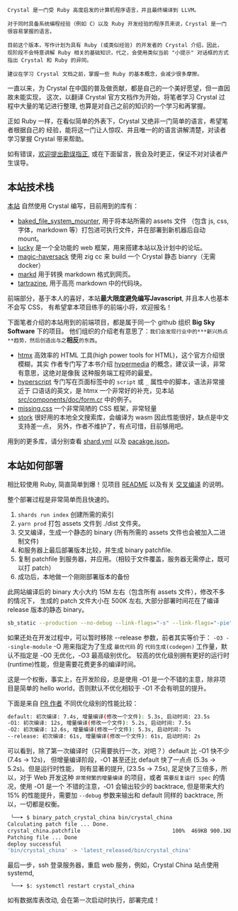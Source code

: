 ```
Crystal 是一门受 Ruby 高度启发的计算机程序语言，并且最终编译到 LLVM。

对于同时具备系统编程经验（例如 C）以及 Ruby 开发经验的程序员来说，Crystal 是一门
很容易掌握的语言。
```

```
目前这个版本，写作计划为具有 Ruby (或类似经验) 的开发者的 Crystal 介绍，因此，
现阶段不会特意讲解 Ruby 相关的基础知识，代之，会使用类似当前 "小提示" 对话框的方式
指出 Crystal 和 Ruby 的异同。

建议在学习 Crystal 文档之前，掌握一些 Ruby 的基本概念，会减少很多摩擦。
```

一直以来，为 Crystal 在中国的普及做贡献，都是自己的一个美好愿望，但一直因故未能实现，
这次，以翻译 Crystal 官方文档作为开始，将笔者学习 Crystal 过程中大量的笔记进行整理,
也算是对自己之前的知识的一个学习和再掌握。

正如 Ruby 一样，在看似简单的外表下，Crystal 又绝非一门简单的语言，希望笔者根据自己的
经验，能将这一门让人惊叹、并且唯一的的语言讲解清楚，对读者学习掌握 Crystal 带来帮助。

如有错误，[欢迎提出勘误指正](https://github.com/crystal-china/website/issues), 或在下面留言，我会及时更正，保证不对对读者产生误导。

## 本站技术栈

[本站](https://github.com/crystal-china/website) 自然使用 Crystal 编写，目前用到的库有：

- [baked_file_system_mounter](https://github.com/crystal-china/baked_file_system_mounter), 用于将本站所需的 assets 文件
 （包含 js, css, 字体，markdown 等）打包进可执行文件，并在部署到新机器后自动 mount。
- [lucky](https://github.com/luckyframework/lucky) 是一个全功能的 web 框架，用来搭建本站以及计划中的论坛。
- [magic-haversack](https://github.com/crystal-china/magic-haversack) 使用 zig cc 来 build 一个 Crystal 静态 bianry（无需 docker）
- [markd](https://github.com/icyleaf/markd) 用于转换 markdown 格式到网页。
- [tartrazine](https://github.com/ralsina/tartrazine), 用于高亮 markdown 中的代码块。

前端部分，基于本人的喜好，本站**最大限度避免编写Javascript**, 并且本人也基本不会写 CSS，
有希望拿本项目练手的前端小将，欢迎报名！

下面笔者介绍的本站用到的前端项目，都是属于同一个 github 组织 **Big Sky Software** 下的项目。
他们组织的介绍老有意思了：`我们会发现行业中的***新兴热点**趋势，然后创造出与之`**相反**`的东西`。

- [htmx](https://htmx.org/) 高效率的 HTML 工具(high power tools for HTML)，这个官方介绍很模糊，其实
  作者专门写了本书介绍 [hypermedia](https://hypermedia.systems/) 的概念，建议读一读，非常有意思，这绝对是像我
  这种服务端工程师的最爱。
- [hyperscript](https://github.com/bigskysoftware/_hyperscript) 专门写在页面标签中的 `script` 或 `_` 属性中的脚本，语法非常接近于
  口语话的英文，是 htmx 一个非常好的补充，见本站 [src/components/doc/form.cr](https://github.com/crystal-china/website/blob/master/src/components/doc/form.cr) 中的例子。
- [missing.css](https://missing.style/) 一个非常简陋的 CSS 框架，非常轻量
- [stork](https://github.com/jameslittle230/stork) 很好用的本地全文搜索库，会编译为 wasm 因此性能很好，缺点是中文支持差一点，
  另外，作者不维护了，有点可惜，目前够用吧。

用到的更多库，请分别查看 [shard.yml](https://github.com/crystal-china/website/blob/master/shard.yml)  以及 [pacakge.json](https://github.com/crystal-china/website/blob/master/package.json)。

## 本站如何部署

相比较使用 Ruby, 简直简单到爆！见项目 [README](https://github.com/crystal-china/website/blob/master/README.md) 以及有关 [交叉编译](https://crystal-china.org/docs/cross_compile) 的说明。

整个部署过程是非常简单而且快速的。

1. `shards run index` 创建所需的索引
2. `yarn prod` 打包 assets 文件到 ./dist 文件夹。
3. 交叉编译，生成一个静态的 binary (所有所需的 assets 文件也会被加入二进制文件)
4. 和服务器上最后部署版本比较，并生成 binary patchfile.
5. 复制 patchfile 到服务器，并应用。（相较于文件覆盖，服务器无需停止，既可以打 patch）
6. 成功后，本地做一个刚刚部署版本的备份

此网站编译后的 binary 大小大约 15M 左右（包含所有 assets 文件），修改不多的情况下，
生成的 patch 文件大小在 500K 左右, 大部分部署时间花在了编译 release 版本的静态 binary。

```bash
sb_static --production --no-debug --link-flags="-s" --link-flags="-pie" --release crystal_china
```

如果还处在开发过程中，可以暂时移除 --release 参数，前者其实等价于： `-O3 --single-module`
-O 用来指定为了生成 `最优代码` 的 `代码生成(codegen)` 工作量，默认不指定是 -O0 无优化，-O3 最高级别优化。
较高的优化级别拥有更好的运行时(runtime)性能，但是需要花费更多的编译时间。

这是一个权衡，事实上，在开发阶段，总是使用 -O1 是一个不错的主意，除非项目是简单的 
hello world，否则默认不优化相较于 -O1 不会有明显的提升。

下面是来自 [PR 作者](https://github.com/crystal-lang/crystal/pull/13464#issue-1708224879) 不同优化级别的性能比较：

```bash
default: 初次编译: 7.4s, 增量编译(修改一个文件): 5.3s, 启动时间: 23.5s
-O1: 初次编译: 12s, 增量编译(修改一个文件): 5.2s, 启动时间: 7.5s
-O2: 初次编译: 12.6s, 增量编译(修改一个文件): 5.3s, 启动时间: 7s
--release: 初次编译: 61s, 增量编译(修改一个文件): 61s, 启动时间: 2s
```

可以看到，除了第一次编译时（只需要执行一次，对吧？）default 比 -O1 快不少 (7.4s -> 12s)，
但增量编译阶段，-O1 甚至还比 default 快了一点点 (5.3s -> 5.2s)。但是运行时性能，
则有显著的提升, (23.5s -> 7.5s), 足足快了三倍多，所以，对于 Web 开发这种 
`非常频繁的增量编译` 的项目，或者 `需要反复运行 spec` 的情况，使用 -O1 是一个
不错的注意，-O1 会输出较少的 backtrace, 但是带来大约 15% 的性能提升，需要加 `--debug` 
参数来输出和 default 同样的 backtrace, 所以，一切都是权衡。


```bash
 ╰──➤ $ binary_patch_crystal_china bin/crystal_china
Calculating patch file ... Done.
crystal_china.patchfile								100%  469KB 900.1KB/s   00:00
Patching file ... Done
deploy successful
'bin/crystal_china' -> 'latest_released/bin/crystal_china'
```


最后一步，ssh 登录服务器，重启 web 服务，例如，Crystal China 站点使用 systemd, 

```crystal
 ╰──➤ $: systemctl restart crystal_china
```

如有数据库表改动, 会在第一次启动时执行，部署完成！


